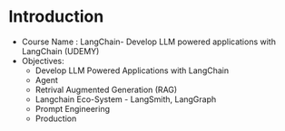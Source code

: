 # Introduction

- Course Name : LangChain- Develop LLM powered applications with LangChain (UDEMY)
- Objectives:
  - Develop LLM Powered Applications with LangChain
  - Agent
  - Retrival Augmented Generation (RAG)
  - Langchain Eco-System - LangSmith, LangGraph
  - Prompt Engineering
  - Production
